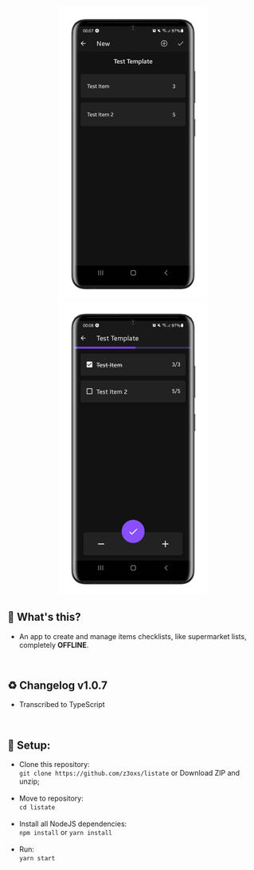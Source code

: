 <div align="center">
    <img src="./images/mockup_1.png" width="300" />
    <img src="./images/mockup_2.png" width="300" />
</div>

## 🤔 What's this?
- An app to create and manage items checklists, like supermarket lists, completely **OFFLINE**.

&nbsp;
## ♻️ Changelog v1.0.7
- Transcribed to TypeScript

&nbsp;
## 🔧 Setup:
- Clone this repository:<br>
`git clone https://github.com/z3oxs/listate` or Download ZIP and unzip;<br><br>
- Move to repository:<br>
`cd listate`<br><br>
- Install all NodeJS dependencies:<br>
`npm install` or `yarn install`<br><br>
- Run:<br>
`yarn start`<br>

